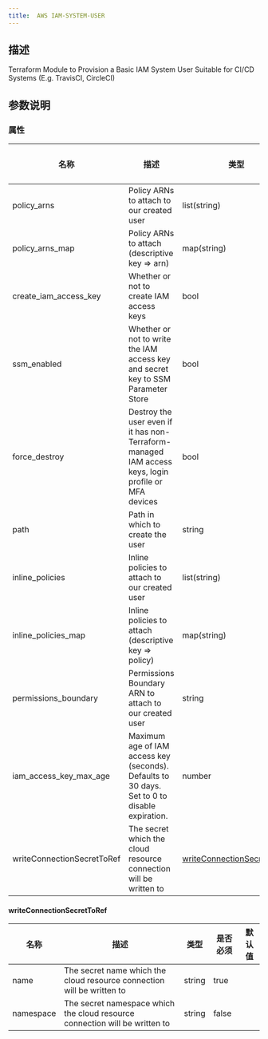 ```yaml
---
title:  AWS IAM-SYSTEM-USER
---
```


## 描述

Terraform Module to Provision a Basic IAM System User Suitable for CI/CD Systems (E.g. TravisCI, CircleCI)

## 参数说明


### 属性

 名称 | 描述 | 类型 | 是否必须 | 默认值 
 ------------ | ------------- | ------------- | ------------- | ------------- 
 policy_arns | Policy ARNs to attach to our created user | list(string) | false |  
 policy_arns_map | Policy ARNs to attach (descriptive key => arn) | map(string) | false |  
 create_iam_access_key | Whether or not to create IAM access keys | bool | false |  
 ssm_enabled | Whether or not to write the IAM access key and secret key to SSM Parameter Store | bool | false |  
 force_destroy | Destroy the user even if it has non-Terraform-managed IAM access keys, login profile or MFA devices | bool | false |  
 path | Path in which to create the user | string | false |  
 inline_policies | Inline policies to attach to our created user | list(string) | false |  
 inline_policies_map | Inline policies to attach (descriptive key => policy) | map(string) | false |  
 permissions_boundary | Permissions Boundary ARN to attach to our created user | string | false |  
 iam_access_key_max_age | Maximum age of IAM access key (seconds). Defaults to 30 days. Set to 0 to disable expiration. | number | false |  
 writeConnectionSecretToRef | The secret which the cloud resource connection will be written to | [writeConnectionSecretToRef](#writeConnectionSecretToRef) | false |  


#### writeConnectionSecretToRef

 名称 | 描述 | 类型 | 是否必须 | 默认值 
 ------------ | ------------- | ------------- | ------------- | ------------- 
 name | The secret name which the cloud resource connection will be written to | string | true |  
 namespace | The secret namespace which the cloud resource connection will be written to | string | false |  
